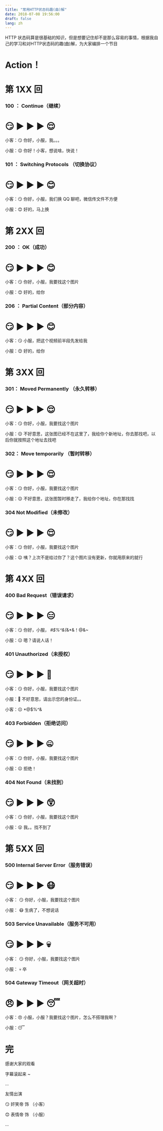 ```yaml
---
title: "常用HTTP状态码趣(曲)解"
date: 2018-07-08 19:56:00
draft: false
lang: zh
---
```



HTTP 状态码算是很基础的知识，但是想要记住却不是那么容易的事情，根据我自己的学习和对HTTP状态码的趣(曲)解，为大家编排一个节目

# Action！


# 第 1XX 回
### 100 ： Continue（继续）
# 😏  ▶️ ▶️ ▶️ 😌
小客：😏 你好，小服，我。。。

小服：😌 你好！小客，想说啥，快说！

### 101 ： Switching Protocols （切换协议）
# 😏  ▶️ ▶️ ▶️ 😊
小客：😏 你好，小服，我们换 QQ 聊吧，微信传文件不方便

小服：😊 好的，马上换


# 第  2XX 回
### 200 ： OK（成功）
# 😏  ▶️ ▶️ ▶️ 😊
小客：😏 你好，小服，我要找这个图片

小服：😊 好的，给你

### 206 ： Partial Content（部分内容）
# 😏  ▶️ ▶️ ▶️ 😊
小客：😏 小服，把这个视频前半段先发给我

小服：😊 好的，给你



# 第 3XX 回

### 301： Moved Permanently （永久转移）
# 😏  ▶️ ▶️ ▶️ 😌
小客：😏 你好，小服，我要找这个图片

小服：😌 不好意思，这张图已经不在这里了，我给你个新地址，你去那找吧，以后你就按照这个地址去找吧

### 302： Move temporarily （暂时转移）
# 😏  ▶️ ▶️ ▶️ 😌
小客：😏 你好，小服，我要找这个图片

小服：😌 不好意思，这张图暂时移走了，我给你个地址，你在那找找

### 304 Not Modified（未修改）
# 😏  ▶️ ▶️ ▶️ 😌
小客：😏 你好，小服，我要找这个图片

小服：😌 咦？上次不是给过你了？这个图片没有更新，你就用原来的就行

# 第  4XX 回

### 400 Bad Request（错误请求）
# 😏  ▶️ ▶️ ▶️ 😑
小客：😏 你好，小服， *#$%^&(*&*&！@&~ 

小服：😑 嗯？请说人话！

### 401 Unauthorized（未授权）
# 😏  ▶️ ▶️ ▶️ 🤔
小客：😏 你好，小服，我要找这个图片

小服：🤔 不好意思，请出示您的身份证。。

小客：☹️ *@$%^&

### 403 Forbidden（拒绝访问）
# 😏  ▶️ ▶️ ▶️ 🤐
小客：😏 你好，小服，我要找这个图片

小服：☹️ 拒绝！

### 404 Not Found（未找到）
# 😏  ▶️ ▶️ ▶️ 😲
小客：😏 你好，小服，我要找这个图片

小服：😲 我。。找不到了

# 第 5XX 回

### 500 Internal Server Error（服务错误）
# 😏  ▶️ ▶️ ▶️ 😷
小客： 😏 你好，小服，我要找这个图片

小服： 😷 生病了，不想说话

### 503 Service Unavailable（服务不可用）
# 😏  ▶️ ▶️ ▶️ 💀
小客： 😏 你好，小服，我要找这个图片

小服： 💀 卒


### 504 Gateway Timeout（网关超时）
#  😠  ▶️ ▶️ ▶️ 😴
小客：😠 小服，小服？我要找这个图片，怎么不搭理我啊？

小服：😴

# 完
感谢大家的观看 

字幕滚起来 ~

...

友情出演

😏 奸笑帝 饰 （小客）

😊 表情帝 饰 （小服）

...